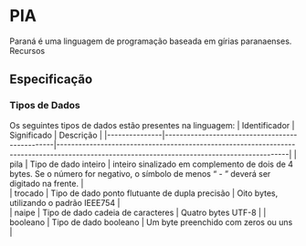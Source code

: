 # PIA

Paraná é uma linguagem de programação baseada em gírias paranaenses. 
Recursos

## Especificação
### Tipos de Dados
Os seguintes tipos de dados estão presentes na linguagem:
| Identificador | Significado | Descrição |
|---------------|------------------------------------------------|---------------------------------------------------------------------------------------------------------------------------------------------|
| pila          | Tipo de dado inteiro                           | inteiro sinalizado em complemento de dois de 4 bytes. Se o número for negativo, o símbolo de menos “ - ” deverá ser digitado na frente. |  
| trocado       | Tipo de dado ponto flutuante de dupla precisão | Oito bytes, utilizando o padrão IEEE754                                                                                                      |  
| naipe         | Tipo de dado cadeia de caracteres              | Quatro bytes UTF-8                                                                                                                          |
| booleano         | Tipo de dado booleano                       | Um byte preenchido com zeros ou uns                                                                                                          | 



